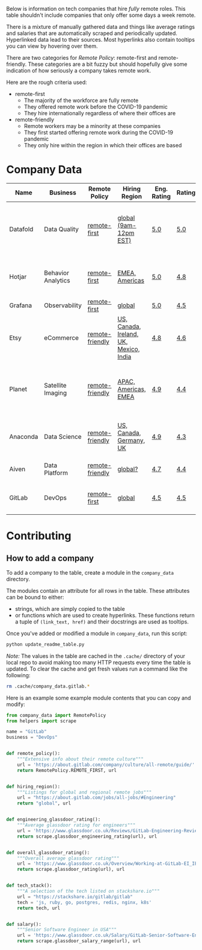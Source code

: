 Below is information on tech companies that hire _fully_ remote roles.
This table shouldn't include companies that only offer some days a week
remote.

There is a mixture of manually gathered data and things like average ratings
and salaries that are automatically scraped and periodically updated.
Hyperlinked data lead to their sources. Most hyperlinks also contain
tooltips you can view by hovering over them.

There are two categories for _Remote Policy_: remote-first and remote-friendly.
These categories are a bit fuzzy but should hopefully give some indication
of how seriously a company takes remote work.

Here are the rough criteria used:

* remote-first
    * The majority of the workforce are fully remote
    * They offered remote work before the COVID-19 pandemic
    * They hire internationally regardless of where their offices are
* remote-friendly
    * Remote workers may be a minority at these companies
    * They first started offering remote work during the COVID-19 pandemic
    * They only hire within the region in which their offices are based

<!--- START TABLE --->

# Company Data
|  Name  |     Business     |                                                                                             Remote Policy                                                                                             |                                                                      Hiring Region                                                                      |                                                                                                                 Eng. Rating                                                                                                                 |                                                           Rating                                                            |                                                                                                 Tech                                                                                                 |                                                                                    Eng. Pay                                                                                     |
|--------|------------------|-------------------------------------------------------------------------------------------------------------------------------------------------------------------------------------------------------|---------------------------------------------------------------------------------------------------------------------------------------------------------|---------------------------------------------------------------------------------------------------------------------------------------------------------------------------------------------------------------------------------------------|-----------------------------------------------------------------------------------------------------------------------------|------------------------------------------------------------------------------------------------------------------------------------------------------------------------------------------------------|---------------------------------------------------------------------------------------------------------------------------------------------------------------------------------|
|Datafold|Data Quality      |[remote-first](https://www.datafold.com/careers "Their career page, which says that the're remote-first")                                                                                              |[global (9am-12pm EST)](https://www.datafold.com/careers "Listings for global remote jobs with American core hours")                                     |[5.0](https://www.glassdoor.co.uk/Reviews/Datafold-Engineering-Reviews-EI_IE3990562.0,8_DEPT1007.htm?filter.iso3Language=eng "Average glassdoor rating for engineers")                                                                       |[5.0](https://www.glassdoor.co.uk/Overview/Working-at-Datafold-EI_IE3990562.11,19.htm "Overall average glassdoor rating")    |[python, fastapi, postgres, neo4j, typescript, react, graphql](https://www.datafold.com/careers?ashby_jid=de4a3572-bde6-4c75-920e-02f769f70281 "Tech mentioned in Backend Software Engineer job spec")|[unknown](https://www.levels.fyi/companies/datafold/salaries/software-engineer "Not enough data at present")                                                                     |
|Hotjar  |Behavior Analytics|[remote-first](https://www.hotjar.com/blog/tips-on-remote-working/ "Blog post about remote work")                                                                                                      |[EMEA, Americas](https://boards.eu.greenhouse.io/hotjar "Listings for regional remote jobs")                                                             |[5.0](https://www.glassdoor.co.uk/Reviews/Hotjar-Engineering-Reviews-EI_IE1494810.0,6_DEPT1007.htm?filter.iso3Language=eng&filter.employmentStatus=REGULAR&filter.employmentStatus=PART_TIME "Average glassdoor rating for engineers")       |[4.8](https://www.glassdoor.co.uk/Overview/Working-at-Hotjar-EI_IE1494810.11,17.htm "Overall average glassdoor rating")      |[python, flask, elasticsearch, postgresql, kubernetes, kafka, aws](https://boards.eu.greenhouse.io/hotjar/jobs/4068204101 "Tech mentioned on a Senior Software Engineer job spec")                    |[€80,000 - €105,000](https://www.levels.fyi/companies/grafana/salaries/software-engineer "Salary range mentioned on a Senior Software Engineer job spec (Remote: EMEA)")         |
|Grafana |Observability     |[remote-first](https://grafana.com/blog/2022/01/28/inside-grafana-labs-learn-about-our-remote-first-culture-and-meet-our-teams-at-our-virtual-open-house/ "Blog post about their remote-first culture")|[global](https://grafana.com/about/careers/open-positions/ "Listings for global and regional remote jobs")                                               |[5.0](https://www.glassdoor.co.uk/Reviews/Grafana-Labs-Engineering-Reviews-EI_IE2300269.0,12_DEPT1007.htm?filter.iso3Language=eng&filter.employmentStatus=REGULAR&filter.employmentStatus=PART_TIME "Average glassdoor rating for engineers")|[4.5](https://www.glassdoor.co.uk/Overview/Working-at-Grafana-Labs-EI_IE2300269.11,23.htm "Overall average glassdoor rating")|[go, typescript](https://github.com/orgs/grafana/repositories "Main languages from their open source repos")                                                                                          |[$150K](https://www.levels.fyi/companies/grafana/salaries/software-engineer "Senior Software Engineer")                                                                          |
|Etsy    |eCommerce         |[remote-friendly](https://careers.etsy.com/global/en/how-and-where-we-work "One of their career pages which lists several fully-remote regions")                                                       |[US, Canada, Ireland, UK, Mexico, India](https://careers.etsy.com/global/en/how-and-where-we-work "Remote locations listed on one of their career pages")|[4.8](https://www.glassdoor.co.uk/Reviews/Etsy-Engineering-Reviews-EI_IE42751.0,4_DEPT1007.htm?filter.iso3Language=eng&filter.employmentStatus=REGULAR&filter.employmentStatus=PART_TIME "Average glassdoor rating for engineers")           |[4.6](https://www.glassdoor.co.uk/Overview/Working-at-Etsy-EI_IE42751.11,15.htm "Overall average glassdoor rating")          |[javascript, python, react, aws, jenkins](https://stackshare.io/etsy/etsy "A selection of tech from stackshare.io")                                                                                   |[$102,923 - $202,361](https://www.glassdoor.com/Salary/Etsy-Senior-Software-Engineer-Salaries-E42751_D_KO5,29.htm "Senior Software Engineer")                                    |
|Planet  |Satellite Imaging |[remote-friendly](https://www.planet.com/pulse/making-space-for-everyone-how-planet-is-building-a-global-workforce/ "Article about their remote hiring")                                               |[APAC, Americas, EMEA](https://www.planet.com/company/careers/ "Listings for regional remote jobs")                                                      |[4.9](https://www.glassdoor.co.uk/Reviews/Planet-Engineering-Reviews-EI_IE827495.0,6_DEPT1007.htm?filter.iso3Language=eng&filter.employmentStatus=REGULAR&filter.employmentStatus=PART_TIME "Average glassdoor rating for engineers")        |[4.4](https://www.glassdoor.co.uk/Overview/Working-at-Planet-EI_IE827495.11,17.htm "Overall average glassdoor rating")       |[js, python, go, c++, c, postgres, mysql, nginx,  ansible, terraform, k8s](https://himalayas.app/companies/planet/tech-stack "A selection of the tech listed on himalayas.app")                       |[$160K](https://www.levels.fyi/companies/planet/salaries/software-engineer "L4 Software Engineer in USA")                                                                        |
|Anaconda|Data Science      |[remote-friendly](https://www.anaconda.com/careers "Their career page, which lists remote jobs")                                                                                                       |[US, Canada, Germany, UK](https://www.anaconda.com/careers#jobs "Listings for regional remote jobs")                                                     |[4.9](https://www.glassdoor.co.uk/Reviews/Anaconda-Engineering-Reviews-EI_IE983617.0,8_DEPT1007.htm?filter.iso3Language=eng&filter.employmentStatus=REGULAR&filter.employmentStatus=PART_TIME "Average glassdoor rating for engineers")      |[4.3](https://www.glassdoor.co.uk/Overview/Working-at-Anaconda-EI_IE983617.11,19.htm "Overall average glassdoor rating")     |[python, javascript, mongodb, docker, k8s, fastapi](https://boards.greenhouse.io/anaconda/jobs/4260312 "Tech taken from Senior Full Stack Software Engineer job spec")                                |[$167K](https://www.levels.fyi/companies/anaconda/salaries/software-engineer "Median Software Engineer salary")                                                                  |
|Aiven   |Data Platform     |[remote-friendly](https://aiven.io/careers "Their career page, which mentions working from anywhere")                                                                                                  |[global?](https://aiven.io/careers/job "Listings for (possibly) global and regional remote jobs")                                                        |[4.7](https://www.glassdoor.co.uk/Reviews/Aiven-Engineering-Reviews-EI_IE2610934.0,5_DEPT1007.htm?filter.iso3Language=eng&filter.employmentStatus=REGULAR&filter.employmentStatus=PART_TIME "Average glassdoor rating for engineers")        |[4.4](https://www.glassdoor.co.uk/Overview/Working-at-Aiven-EI_IE2610934.11,16.htm "Overall average glassdoor rating")       |[python, go, java](https://github.com/orgs/aiven/repositories "Main languages from their open source repos")                                                                                          |[£93,590 - £101,139](https://www.glassdoor.co.uk/Salary/Aiven-Senior-Software-Engineer-Salaries-E2610934_D_KO6,30.htm "Senior Software Engineer based in UK")                    |
|GitLab  |DevOps            |[remote-first](https://about.gitlab.com/company/culture/all-remote/guide/ "Extensive info about their remote culture")                                                                                 |[global](https://about.gitlab.com/jobs/all-jobs/#Engineering "Listings for global and regional remote jobs")                                             |[4.5](https://www.glassdoor.co.uk/Reviews/GitLab-Engineering-Reviews-EI_IE1296544.0,6_DEPT1007.htm "Average glassdoor rating for engineers")                                                                                                 |[4.5](https://www.glassdoor.co.uk/Overview/Working-at-GitLab-EI_IE1296544.11,17.htm "Overall average glassdoor rating")      |[js, ruby, go, postgres, redis, nginx, k8s](https://stackshare.io/gitlab/gitlab "A selection of the tech listed on stackshare.io")                                                                    |[$118,684 - $157,000](https://www.glassdoor.co.uk/Salary/GitLab-Senior-Software-Engineer-US-Salaries-EJI_IE1296544.0,6_KO7,31_IL.32,34_IN1.htm "Senior Software Engineer in USA")|


<!--- END TABLE --->

# Contributing
## How to add a company
To add a company to the table, create a module in the `company_data` directory.

The modules contain an attribute for all rows in the table. These attributes can be
bound to either:
- strings, which are simply copied to the table
- or functions which are used to create hyperlinks.
  These functions return a tuple of `(link_text, href)`
  and their docstrings are used as tooltips.

Once you've added or modified a module in `company_data`, run this script:
```sh
python update_readme_table.py
```

*Note:* The values in the table are cached in the `.cache/` directory of
your local repo to avoid making too many HTTP requests every time the table is updated.
To clear the cache and get fresh values run a command like the following:
```sh
rm .cache/company_data.gitlab.*
```

Here is an example some example module contents that you can copy
and modify:

```python
from company_data import RemotePolicy
from helpers import scrape

name = "GitLab"
business = "DevOps"


def remote_policy():
    """Extensive info about their remote culture"""
    url = 'https://about.gitlab.com/company/culture/all-remote/guide/'
    return RemotePolicy.REMOTE_FIRST, url


def hiring_region():
    """Listings for global and regional remote jobs"""
    url = "https://about.gitlab.com/jobs/all-jobs/#Engineering"
    return "global", url


def engineering_glassdoor_rating():
    """Average glassdoor rating for engineers"""
    url = 'https://www.glassdoor.co.uk/Reviews/GitLab-Engineering-Reviews-EI_IE1296544.0,6_DEPT1007.htm'
    return scrape.glassdoor_engineering_rating(url), url


def overall_glassdoor_rating():
    """Overall average glassdoor rating"""
    url = 'https://www.glassdoor.co.uk/Overview/Working-at-GitLab-EI_IE1296544.11,17.htm'
    return scrape.glassdoor_rating(url), url


def tech_stack():
    """A selection of the tech listed on stackshare.io"""
    url = "https://stackshare.io/gitlab/gitlab"
    tech = 'js, ruby, go, postgres, redis, nginx, k8s'
    return tech, url


def salary():
    """Senior Software Engineer in USA"""
    url = 'https://www.glassdoor.co.uk/Salary/GitLab-Senior-Software-Engineer-US-Salaries-EJI_IE1296544.0,6_KO7,31_IL.32,34_IN1.htm'
    return scrape.glassdoor_salary_range(url), url
```
